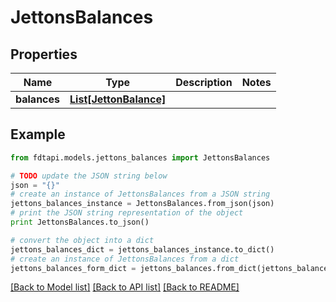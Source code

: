 # JettonsBalances


## Properties
Name | Type | Description | Notes
------------ | ------------- | ------------- | -------------
**balances** | [**List[JettonBalance]**](JettonBalance.md) |  | 

## Example

```python
from fdtapi.models.jettons_balances import JettonsBalances

# TODO update the JSON string below
json = "{}"
# create an instance of JettonsBalances from a JSON string
jettons_balances_instance = JettonsBalances.from_json(json)
# print the JSON string representation of the object
print JettonsBalances.to_json()

# convert the object into a dict
jettons_balances_dict = jettons_balances_instance.to_dict()
# create an instance of JettonsBalances from a dict
jettons_balances_form_dict = jettons_balances.from_dict(jettons_balances_dict)
```
[[Back to Model list]](../README.md#documentation-for-models) [[Back to API list]](../README.md#documentation-for-api-endpoints) [[Back to README]](../README.md)


